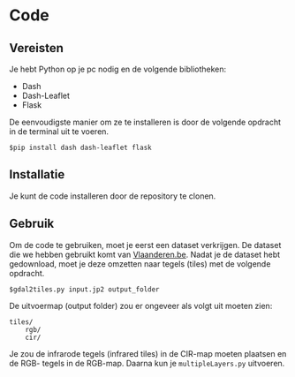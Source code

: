 # Code

## Vereisten

Je hebt Python op je pc nodig en de volgende bibliotheken:
- Dash
- Dash-Leaflet
- Flask

De eenvoudigste manier om ze te installeren is door de volgende opdracht in de terminal uit te voeren.
```
$pip install dash dash-leaflet flask
```

## Installatie

Je kunt de code installeren door de repository te clonen.

## Gebruik

Om de code te gebruiken, moet je eerst een dataset verkrijgen. De dataset die we hebben gebruikt komt van [Vlaanderen.be](https://download.vlaanderen.be/product/9531). Nadat je de dataset hebt gedownload, moet je deze omzetten naar tegels (tiles) met de volgende opdracht.

```
$gdal2tiles.py input.jp2 output_folder
```

De uitvoermap (output folder) zou er ongeveer als volgt uit moeten zien:

```
tiles/
    rgb/
    cir/
```

Je zou de infrarode tegels (infrared tiles) in de CIR-map moeten plaatsen en de RGB- tegels in de RGB-map. Daarna kun je `multipleLayers.py` uitvoeren.
